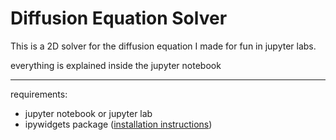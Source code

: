 # Diffusion Equation Solver

This is a 2D solver for the diffusion equation I made for fun in jupyter labs.

everything is explained inside the jupyter notebook

------------------------------------------------

requirements:
* jupyter notebook or jupyter lab
* ipywidgets package ([installation instructions](https://ipywidgets.readthedocs.io/en/latest/user_install.html))
